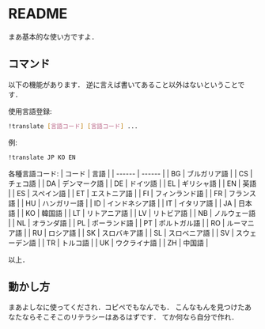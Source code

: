 # README

まあ基本的な使い方ですよ．

## コマンド
以下の機能があります．
逆に言えば書いてあること以外はないということです．

使用言語登録:
```sh
!translate [言語コード] [言語コード] ...
```

例:
```sh
!translate JP KO EN
```

各種言語コード:
| コード | 言語 |
| ------ | ------ |
| BG | ブルガリア語 |
| CS | チェコ語 |
| DA | デンマーク語 |
| DE | ドイツ語 |
| EL | ギリシャ語 |
| EN | 英語 |
| ES | スペイン語 |
| ET | エストニア語 |
| FI | フィンランド語 |
| FR | フランス語 |
| HU | ハンガリー語 |
| ID | インドネシア語 |
| IT | イタリア語 |
| JA | 日本語 |
| KO | 韓国語 |
| LT | リトアニア語 |
| LV | リトビア語 |
| NB | ノルウェー語 |
| NL | オランダ語 |
| PL | ポーランド語 |
| PT | ポルトガル語 |
| RO | ルーマニア語 |
| RU | ロシア語 |
| SK | スロバキア語 |
| SL | スロベニア語 |
| SV | スウェーデン語 |
| TR | トルコ語 |
| UK | ウクライナ語 |
| ZH | 中国語 |


以上．

## 動かし方
まあよしなに使ってくだされ．コピペでもなんでも．
こんなもんを見つけたあなたならそこそこのリテラシーはあるはずです．
てか何なら自分で作れ．
